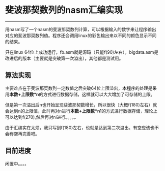 # 斐波那契数列的nasm汇编实现

----------

用nasm写了一个nasm的斐波那契数列计算，可以根据输入的数字来让程序输出对应的斐波那契数列值。程序还会调用linux的彩色输出来以不同的颜色显示不同的结果。

只在linux 64位上成功运行，fb.asm就是源码（只能f(90)左右），bigdata.asm是改进后的版本（主要就是突破第一次溢出），其他都是测试用。

## 算法实现

主要难点在于斐波那契数到一定数值之后突破64位上限溢出，本程序的处理是采用**本数+上限数\*n**的方式进行数据存储，这样就可以大大增加了可存储的上限。

但是第一次溢出后n也开始呈现斐波那契数增长，所以很快（大概f(180)左右）就会达到n的上限值，此时再对n进行**本数+上限数\*n1**的方式进行数据存储，理论上可以达到f(270),然后再对ni进行。。。。。

由于汇编实在太烦，我只写到f(180)左右，也就是达到第二次溢出。有空~~应该也不会有空~~再完善吧。

## 目前进度

闲置中。。。。


